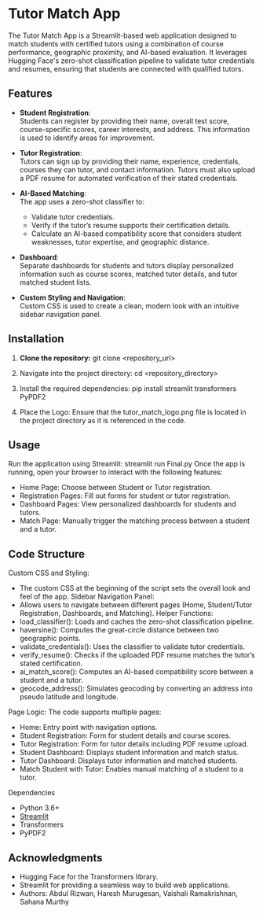 # Tutor Match App

The Tutor Match App is a Streamlit-based web application designed to match students with certified tutors using a combination of course performance, geographic proximity, and AI-based evaluation. It leverages Hugging Face's zero-shot classification pipeline to validate tutor credentials and resumes, ensuring that students are connected with qualified tutors.

## Features

- **Student Registration**:  
  Students can register by providing their name, overall test score, course-specific scores, career interests, and address. This information is used to identify areas for improvement.

- **Tutor Registration**:  
  Tutors can sign up by providing their name, experience, credentials, courses they can tutor, and contact information. Tutors must also upload a PDF resume for automated verification of their stated credentials.

- **AI-Based Matching**:  
  The app uses a zero-shot classifier to:
  - Validate tutor credentials.
  - Verify if the tutor’s resume supports their certification details.
  - Calculate an AI-based compatibility score that considers student weaknesses, tutor expertise, and geographic distance.

- **Dashboard**:  
  Separate dashboards for students and tutors display personalized information such as course scores, matched tutor details, and tutor matched student lists.

- **Custom Styling and Navigation**:  
  Custom CSS is used to create a clean, modern look with an intuitive sidebar navigation panel.

## Installation

1. **Clone the repository:**
  git clone <repository_url>
   
2. Navigate into the project directory:
  cd <repository_directory>

3. Install the required dependencies:
  pip install streamlit transformers PyPDF2

4. Place the Logo:
  Ensure that the tutor_match_logo.png file is located in the project directory as it is referenced in the code.

## Usage
Run the application using Streamlit:
  streamlit run Final.py
Once the app is running, open your browser to interact with the following features:
- Home Page: Choose between Student or Tutor registration.
- Registration Pages: Fill out forms for student or tutor registration.
- Dashboard Pages: View personalized dashboards for students and tutors.
- Match Page: Manually trigger the matching process between a student and a tutor.

## Code Structure
Custom CSS and Styling:
- The custom CSS at the beginning of the script sets the overall look and feel of the app.
Sidebar Navigation Panel:
- Allows users to navigate between different pages (Home, Student/Tutor Registration, Dashboards, and Matching).
Helper Functions:
- load_classifier(): Loads and caches the zero-shot classification pipeline.
- haversine(): Computes the great-circle distance between two geographic points.
- validate_credentials(): Uses the classifier to validate tutor credentials.
- verify_resume(): Checks if the uploaded PDF resume matches the tutor’s stated certification.
- ai_match_score(): Computes an AI-based compatibility score between a student and a tutor.
- geocode_address(): Simulates geocoding by converting an address into pseudo latitude and longitude.

Page Logic:
The code supports multiple pages:
- Home: Entry point with navigation options.
- Student Registration: Form for student details and course scores.
- Tutor Registration: Form for tutor details including PDF resume upload.
- Student Dashboard: Displays student information and match status.
- Tutor Dashboard: Displays tutor information and matched students.
- Match Student with Tutor: Enables manual matching of a student to a tutor.

Dependencies
- Python 3.6+
- [Streamlit]([url](https://streamlit.io/))
- Transformers
- PyPDF2

## Acknowledgments
- Hugging Face for the Transformers library.
- Streamlit for providing a seamless way to build web applications.
- Authors: Abdul Rizwan, Haresh Murugesan, Vaishali Ramakrishnan, Sahana Murthy
